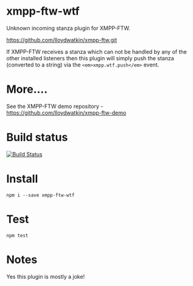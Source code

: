 xmpp-ftw-wtf
=================

Unknown incoming stanza plugin for XMPP-FTW.

https://github.com/lloydwatkin/xmpp-ftw.git

If XMPP-FTW receives a stanza which can not be handled by any of the 
other installed listeners then this plugin will simply push the 
stanza (converted to a string) via the `<em>xmpp.wtf.push</em>` 
event.

# More....

See the XMPP-FTW demo repository - https://github.com/lloydwatkin/xmpp-ftw-demo

# Build status

[![Build Status](https://secure.travis-ci.org/lloydwatkin/xmpp-ftw-wtf.png)](http://travis-ci.org/lloydwatkin/xmpp-ftw-wtf)

# Install

```
npm i --save xmpp-ftw-wtf
```

# Test

```
npm test
```

# Notes

Yes this plugin is mostly a joke!
